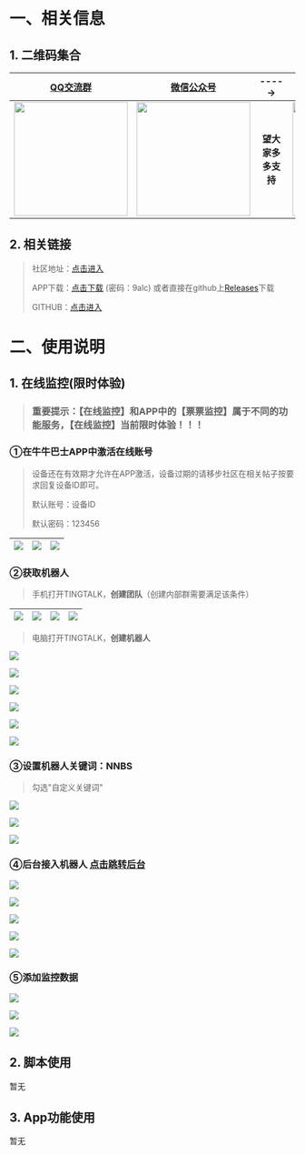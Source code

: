 # 一、相关信息

## 1. 二维码集合

|                                                     [QQ交流群](./img/qq-g.png)                                                     |   [微信公众号](./img/wx-qr-code.png)    |       ----->       |      [热心捐赠](./img/give_qr.jpg)      |
|:-------------------------------------------------------------------------------------------------------------------------------:| :----------------------------------------------------------: | :----------------: | :----------------------------------------------------------: |
| <a href="https://qm.qq.com/q/BFWRFy4rMk&personal_qrcode_source=1001" target="_blank"><img src="./img/qq-g.png" width=200 /></a> | <a href="./img/wx-qr-code.png" target="_blank"><img src="./img/wx-qr-code.png" width=200 /></a> | **望大家多多支持** | <a href="./img/give_qr.jpg" target="_blank"><img src="./img/give_qr.jpg" width=200px /></a> |

## 2. 相关链接


> 社区地址：<a href="https://www.nnbs.cc" target="_blank">点击进入</a>
> 
> APP下载：<a href="https://wwxz.lanzouw.com/b0aug8sjc" target="_blank">点击下载</a>  (密码：9alc) 或者直接在github上[Releases](https://github.com/Szymou/NNBS/releases)下载
> 
> GITHUB：<a href="https://github.com/Szymou/NNBS" target="_blank">点击进入</a>


# 二、使用说明

## 1. 在线监控(限时体验)

> ### 重要提示：【在线监控】和APP中的【票票监控】属于不同的功能服务，【在线监控】当前限时体验！！！

### ①在牛牛巴士APP中激活在线账号

> 设备还在有效期才允许在APP激活，设备过期的请移步社区在相关帖子按要求回复设备ID即可。
>
> 默认账号：设备ID
>
> 默认密码：123456

| ![](./img/0.1.png) | ![](./img/0.2.png) | ![](./img/0.3.png) |
| ---------------------------------------------------- | ---------------------------------------------------- | ---------------------------------------------------- |



### ②获取机器人

> 手机打开TINGTALK，**创建团队**（创建内部群需要满足该条件）

| ![](./img/1.png) | ![](./img/2.png) | ![](./img/3.png) | ![](./img/4.png) |
| -------------------------------------------------- | -------------------------------------------------- | -------------------------------------------------- | -------------------------------------------------- |

> 电脑打开TINGTALK，**创建机器人**

![](./img/5.png)

![](./img/6.png)

![](./img/7.png)

![](./img/8.png)

![](./img/9.png)

![](./img/10.png)

### ③设置机器人关键词：NNBS

> 勾选"自定义关键词"

![](./img/11.png)

![](./img/12.png)

![](./img/13.png)

### ④后台接入机器人 [点击跳转后台](https://web.nnbs.cc/)

![](./img/14.png)

![](./img/15.png)

![](./img/16.png)

![](./img/17.png)

![](./img/18.png)

### ⑤添加监控数据

![](./img/19.png)

![](./img/20.png)

![](./img/21.png)

## 2. 脚本使用

暂无

## 3. App功能使用

暂无
